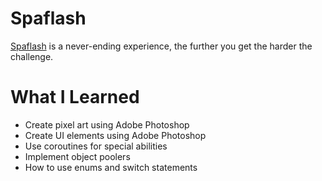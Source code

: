 # Spaflash
<a href="https://play.google.com/store/apps/details?id=com.flash.spaflash">Spaflash</a> is a never-ending experience, the further you get the harder the challenge.
# What I Learned
  <ul>
    <li>Create pixel art using Adobe Photoshop</li>
    <li>Create UI elements using Adobe Photoshop</li>
    <li>Use coroutines for special abilities</li>
    <li>Implement object poolers</li>
    <li>How to use enums and switch statements</li>
  </ul>
